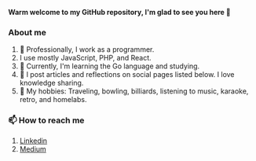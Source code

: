 **Warm welcome to my GitHub repository, I'm glad to see you here 👋**

### About me

1. ‎‍💼 Professionally, I work as a programmer.
2. I use mostly JavaScript, PHP, and React.
3. 🌱 Currently, I'm learning the Go language and studying.
4. 🥋 I post articles and reflections on social pages listed below. I love knowledge sharing.
5. 🎳 My hobbies: Traveling, bowling, billiards, listening to music, karaoke, retro, and homelabs.

### 📫 How to reach me

1. [Linkedin](https://www.linkedin.com/in/adrian-blasiak/)
2. [Medium](https://medium.com/@blasiak.adrian)

<!--
**Grano22/Grano22** is a ✨ _special_ ✨ repository because its `README.md` (this file) appears on your GitHub profile.

Here are some ideas to get you started:

- 🔭 I’m currently working on ...
- 🌱 I’m currently learning ...
- 👯 I’m looking to collaborate on ...
- 🤔 I’m looking for help with ...
- 💬 Ask me about ...
- 📫 How to reach me: ...
- 😄 Pronouns: ...
- ⚡ Fun fact: ...
-->

